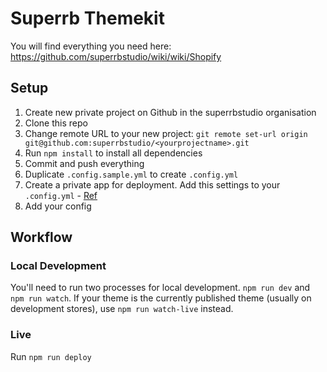 # Superrb Themekit

You will find everything you need here: https://github.com/superrbstudio/wiki/wiki/Shopify

## Setup

1. Create new private project on Github in the superrbstudio organisation
2. Clone this repo
3. Change remote URL to your new project: `git remote set-url origin git@github.com:superrbstudio/<yourprojectname>.git`
4. Run `npm install` to install all dependencies
5. Commit and push everything
6. Duplicate `.config.sample.yml` to create `.config.yml`
7. Create a private app for deployment. Add this settings to your `.config.yml` - [Ref](https://shopify.dev/tools/theme-kit/getting-started#step-2-generate-api-credentials)
8. Add your config

## Workflow

### Local Development
You'll need to run two processes for local development. `npm run dev` and `npm run watch`. If your theme is the currently published theme (usually on development stores), use `npm run watch-live` instead.

### Live

Run `npm run deploy`